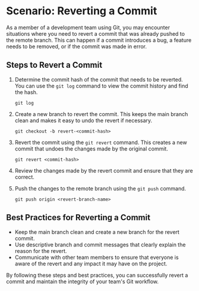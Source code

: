 # Scenario: Reverting a Commit

As a member of a development team using Git, you may encounter situations where you need to revert a commit that was already pushed to the remote branch. This can happen if a commit introduces a bug, a feature needs to be removed, or if the commit was made in error.

## Steps to Revert a Commit

1. Determine the commit hash of the commit that needs to be reverted. You can use the `git log` command to view the commit history and find the hash.

    `git log`

2. Create a new branch to revert the commit. This keeps the main branch clean and makes it easy to undo the revert if necessary.

    `git checkout -b revert-<commit-hash>`

3. Revert the commit using the `git revert` command. This creates a new commit that undoes the changes made by the original commit.

    `git revert <commit-hash>`

4. Review the changes made by the revert commit and ensure that they are correct.
5. Push the changes to the remote branch using the `git push` command.

    `git push origin <revert-branch-name>`

## Best Practices for Reverting a Commit

* Keep the main branch clean and create a new branch for the revert commit.
* Use descriptive branch and commit messages that clearly explain the reason for the revert.
* Communicate with other team members to ensure that everyone is aware of the revert and any impact it may have on the project.

By following these steps and best practices, you can successfully revert a commit and maintain the integrity of your team's Git workflow.
